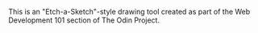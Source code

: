 This is an "Etch-a-Sketch"-style drawing tool created as part of the Web Development 101 section of The Odin Project.
